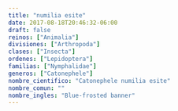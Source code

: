 ```yaml
---
title: "numilia esite"
date: 2017-08-18T20:46:32-06:00
draft: false
reinos: ["Animalia"]
divisiones: ["Arthropoda"]
clases: ["Insecta"]
ordenes: ["Lepidoptera"]
familias: ["Nymphalidae"]
generos: ["Catonephele"]
nombre_cientifico: "Catonephele numilia esite"
nombre_comun: ""
nombre_ingles: "Blue-frosted banner"
---
```

